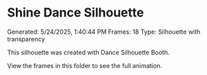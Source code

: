 # Shine Dance Silhouette
Generated: 5/24/2025, 1:40:44 PM
Frames: 18
Type: Silhouette with transparency
    
This silhouette was created with Dance Silhouette Booth.
    
View the frames in this folder to see the full animation.